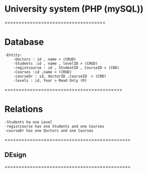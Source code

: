 # University system (PHP (mySQL))
====================================
# Database 
    -Entity:
        -Doctors : id , name > (CRUD)
        -Students :id , name , levelID > (CRUD)
        -registcourse : id , StudentID , CourseID > (CRD)
        -Courses :id ,name > (CRUD) 
        -courseDr : id, doctorID ,CourseID  > (CRD)
        -levels : id, Year > Read Only (R)
==========================================        
# Relations
    -Students ha one Level 
    -registcourse has one Students and one Courses
    -courseDr has one Doctors and one Courses
=============================================    
## DEsign 
=============================================
